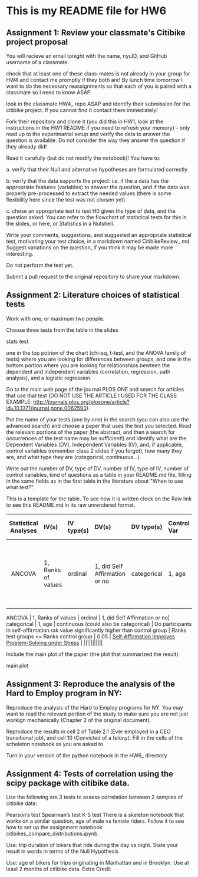 # This is my README file for HW6



## Assignment 1: Review your classmate's Citibike project proposal
You will recieve an email tonight with the name, nyuID, and GitHub username of a classmate.

check that at least one of these class-mates is not already in your group for HW4 and contact me promptly if they both are! By lunch time tomorrow I want to do the necessary reassignments so that each of you is paired with a classmate so I need to know ASAP.

look in the classmate HW4_<netid> repo ASAP and identify their submission for the citibike project. If you cannot find it contact them immediately!

Fork their repository and clone it (you did this in HW1, look at the instructions in the HW1 README if you need to refresh your memory) - only read up to the experimantal setup and verify the data to answer the question is available. Do not consider the way they answer the question if they already did!

Read it carefully (but do not modify the notebook)! You have to:

a. verify that their Null and alternative hypotheses are formulated correctly

b. verify that the data supports the project: i.e. if the a data has the appropriate features (variables) to answer the question, and if the data was properly pre-processed to extract the needed values (there is some flexibility here since the test was not chosen yet)

c. chose an appropriate test to test H0 given the type of data, and the question asked. You can refer to the flowchart of statistical tests for this in the slides, or here, or Statistics in a Nutshell.

Write your comments, suggestions, and suggested an appropriate statistical test, motivating your test choice, in a markdown named CitibikeReview_<netID>.md. Suggest variations on the question, if you think it may be made more interesting.

Do not perform the test yet.

Submit a pull request to the original repository to share your markdown.



## Assignment 2: Literature choices of statistical tests
Work with one, or maximum two people.

Choose three tests from the table in the slides

stats test

one in the top potrion of the chart (chi-sq, t-test, and the ANOVA family of tests) where you are looking for differences between groups, and one in the bottom portion where you are looking for relationships bewteen the dependent and independent variables (correlation, regression, path analysis), and a logistic regression.

Go to the main web page of the journal PLOS ONE and search for articles that use that test (DO NOT USE THE ARTICLE I USED FOR THE CLASS EXAMPLE: http://journals.plos.org/plosone/article?id=10.1371/journal.pone.0062593).

Put the name of your tests (one by one) in the search (you can also use the advanced search) and choose a paper that uses the test you selected. Read the relevant portions of the paper (the abstract, and then a search for occurrences of the test name may be sufficient!) and identify what are the Dependent Variables (DV), Independent Variables (IV), and, if applicable, control variables (remember class 2 slides if you forgot), how many they are, and what type they are (categorical, continuous...).

Write out the number of DV, type of DV, number of IV, type of IV, number of control variables, kind of questions as a table in your README.md file, filling in the same fields as in the first table in the literature about "When to use what test?".

This is a template for the table. To see how it is written clock on the Raw link to see this README.md in its raw unrendered format.

| **Statistical Analyses**	|  **IV(s)**  |  **IV type(s)** |  **DV(s)**  |  **DV type(s)**  |  **Control Var** | **Control Var type**  | **Question to be answered** | **_H0_** | **alpha** | **link to paper**| 
|:----------:|:----------|:------------|:-------------|:-------------|:------------|:------------- |:------------------|:----:|:-------:|:-------|
ANCOVA	| 1, Ranks of values | ordinal | 1, did Self Affirmation or no| categorical | 1, age | continuous (could also be categorical) | 	Do participants in self-affirmation rak  value significantly higher than control group | Ranks test groups <= Ranks control group | 0.05 | [Self-Affirmation Improves Problem-Solving under Stress](http://journals.plos.org/plosone/article?id=10.1371/journal.pone.0062593) |

ANCOVA	| 1, Ranks of values | ordinal | 1, did Self Affirmation or no| categorical | 1, age | continuous (could also be categorical) | 	Do participants in self-affirmation rak  value significantly higher than control group | Ranks test groups <= Ranks control group | 0.05 | [Self-Affirmation Improves Problem-Solving under Stress](http://journals.plos.org/plosone/article?id=10.1371/journal.pone.0062593) |
  |||||||||||


Include the main plot of the paper (the plot that summarized the result)

main plot


## Assignment 3: Reproduce the analysis of the Hard to Employ program in NY:
Reproduce the analysis of the Hard to Employ programs for NY. You may want to read the relevant portion of the study to make sure you are not just workign mechanically (Chapter 2 of the original document).

Reproduce the results in cell 2 of Table 2.1 (Ever employed in a CEO transitional job), and cell 10 (Convicted of a felony). Fill in the cells of the scheleton notebook as you are asked to.

Turn in your version of the python notebook in the HW6_<netID> directory



## Assignment 4: Tests of correlation using the scipy package with citibike data.
Use the following are 3 tests to assess correlation between 2 samples of citibike data:

Pearson’s test
Spearman’s test
K-S test
There is a skeleton notebook that works on a similar question, age of male vs female riders. Follow it to see how to set up the assignment notebook citibikes_compare_distributions.ipynb.

Use: trip duration of bikers that ride during the day vs night. State your result in words in terms of the Null Hypothesis

Use: age of bikers for trips originating in Manhattan and in Brooklyn. Use at least 2 months of citibike data. Extra Credit



